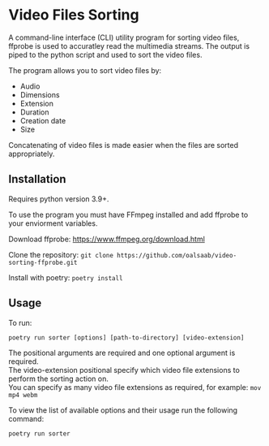 # Video Files Sorting

A command-line interface (CLI) utility program for sorting video files, ffprobe is used to accuratley read the multimedia streams. The output is piped to the python script and used to sort the video files.

The program allows you to sort video files by:

- Audio
- Dimensions
- Extension
- Duration
- Creation date
- Size

Concatenating of video files is made easier when the files are sorted appropriately.

## Installation

Requires python version 3.9+.

To use the program you must have FFmpeg installed and add ffprobe to your enviorment variables.

Download ffprobe: https://www.ffmpeg.org/download.html

Clone the repository: `git clone https://github.com/oalsaab/video-sorting-ffprobe.git`

Install with poetry: `poetry install`

## Usage

To run:

`poetry run sorter [options] [path-to-directory] [video-extension]`

The positional arguments are required and one optional argument is required. <br />
The video-extension positional specify which video file extensions to perform the sorting action on. <br />
You can specify as many video file extensions as required, for example: `mov mp4 webm`

To view the list of available options and their usage run the following command:

`poetry run sorter`
